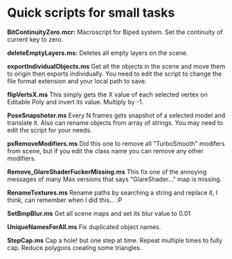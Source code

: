 # Quick scripts for small tasks

**BitContinuityZero.mcr:**
Macroscript for Biped system. Set the continuity of current key to zero.

**deleteEmptyLayers.ms:**
Deletes all empty layers on the scene.

**exportIndividualObjects.ms**
Get all the objects in the scene and move them to origin then exports individually. You need to edit the script to change the file format extension and your local path to save.

**flipVertsX.ms**
This simply gets the X value of each selected vertex on Editable Poly and invert its value. Multiply by -1.

**PoseSnapshoter.ms**
Every N frames gets snapshot of a selected model and translate it. Also can rename objects from array of strings. You may need to edit the script for your needs.

**pxRemoveModifiers.ms**
Did this one to remove all "TurboSmooth" modifers from scene, but if you edit the class name you can remove any other modifiers.

**Remove_GlareShaderFuckerMissing.ms**
This fix one of the annoying messages of many Max versions that says "GlareShader..." map is missing.

**RenameTextures.ms**
Rename paths by searching a string and replace it, I think, can remember when I did this... :P

**SetBmpBlur.ms**
Get all scene maps and set its blur value to 0.01

**UniqueNamesForAll.ms**
Fix duplicated object names.

**StepCap.ms**
Cap a hole! but one step at time. Repeat multiple times to fully cap. Reduce polygons creating some triangles.